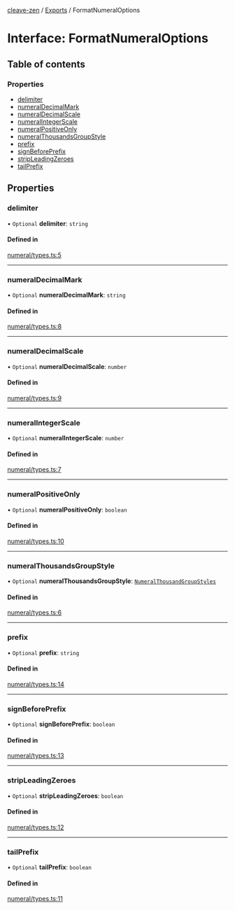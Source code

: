 [cleave-zen](../README.md) / [Exports](../modules.md) / FormatNumeralOptions

# Interface: FormatNumeralOptions

## Table of contents

### Properties

- [delimiter](FormatNumeralOptions.md#delimiter)
- [numeralDecimalMark](FormatNumeralOptions.md#numeraldecimalmark)
- [numeralDecimalScale](FormatNumeralOptions.md#numeraldecimalscale)
- [numeralIntegerScale](FormatNumeralOptions.md#numeralintegerscale)
- [numeralPositiveOnly](FormatNumeralOptions.md#numeralpositiveonly)
- [numeralThousandsGroupStyle](FormatNumeralOptions.md#numeralthousandsgroupstyle)
- [prefix](FormatNumeralOptions.md#prefix)
- [signBeforePrefix](FormatNumeralOptions.md#signbeforeprefix)
- [stripLeadingZeroes](FormatNumeralOptions.md#stripleadingzeroes)
- [tailPrefix](FormatNumeralOptions.md#tailprefix)

## Properties

### delimiter

• `Optional` **delimiter**: `string`

#### Defined in

[numeral/types.ts:5](https://github.com/nosir/cleave-zen/blob/b91d8a2/src/numeral/types.ts#L5)

___

### numeralDecimalMark

• `Optional` **numeralDecimalMark**: `string`

#### Defined in

[numeral/types.ts:8](https://github.com/nosir/cleave-zen/blob/b91d8a2/src/numeral/types.ts#L8)

___

### numeralDecimalScale

• `Optional` **numeralDecimalScale**: `number`

#### Defined in

[numeral/types.ts:9](https://github.com/nosir/cleave-zen/blob/b91d8a2/src/numeral/types.ts#L9)

___

### numeralIntegerScale

• `Optional` **numeralIntegerScale**: `number`

#### Defined in

[numeral/types.ts:7](https://github.com/nosir/cleave-zen/blob/b91d8a2/src/numeral/types.ts#L7)

___

### numeralPositiveOnly

• `Optional` **numeralPositiveOnly**: `boolean`

#### Defined in

[numeral/types.ts:10](https://github.com/nosir/cleave-zen/blob/b91d8a2/src/numeral/types.ts#L10)

___

### numeralThousandsGroupStyle

• `Optional` **numeralThousandsGroupStyle**: [`NumeralThousandGroupStyles`](../enums/NumeralThousandGroupStyles.md)

#### Defined in

[numeral/types.ts:6](https://github.com/nosir/cleave-zen/blob/b91d8a2/src/numeral/types.ts#L6)

___

### prefix

• `Optional` **prefix**: `string`

#### Defined in

[numeral/types.ts:14](https://github.com/nosir/cleave-zen/blob/b91d8a2/src/numeral/types.ts#L14)

___

### signBeforePrefix

• `Optional` **signBeforePrefix**: `boolean`

#### Defined in

[numeral/types.ts:13](https://github.com/nosir/cleave-zen/blob/b91d8a2/src/numeral/types.ts#L13)

___

### stripLeadingZeroes

• `Optional` **stripLeadingZeroes**: `boolean`

#### Defined in

[numeral/types.ts:12](https://github.com/nosir/cleave-zen/blob/b91d8a2/src/numeral/types.ts#L12)

___

### tailPrefix

• `Optional` **tailPrefix**: `boolean`

#### Defined in

[numeral/types.ts:11](https://github.com/nosir/cleave-zen/blob/b91d8a2/src/numeral/types.ts#L11)
